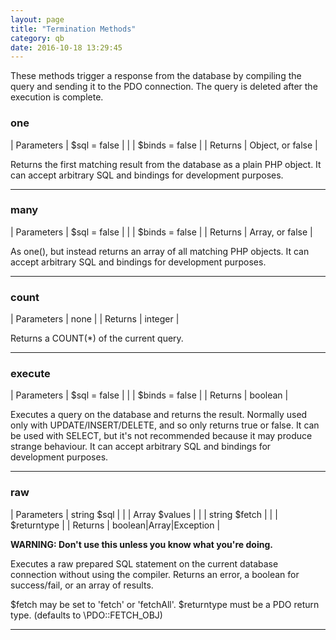 ```yaml
---
layout: page
title: "Termination Methods"
category: qb
date: 2016-10-18 13:29:45
---
```


These methods trigger a response from the database by compiling the query and sending it to the PDO connection. The query is deleted after the execution is complete.

### one
 
| Parameters   | $sql = false        |
|              | $binds = false      | 
| Returns      | Object, or false    | 

Returns the first matching result from the database as a plain PHP object. 
It can accept arbitrary SQL and bindings for development purposes.

---

### many 
 
| Parameters   | $sql = false        |
|              | $binds = false      | 
| Returns      | Array, or false     | 

As one(), but instead returns an array of all matching PHP objects. 
It can accept arbitrary SQL and bindings for development purposes.

---

### count 
 
| Parameters   | none    | 
| Returns      | integer | 

Returns a COUNT(*) of the current query.

---

### execute 
 
| Parameters   | $sql = false        |
|              | $binds = false      | 
| Returns      | boolean    | 

Executes a query on the database and returns the result. Normally used only with UPDATE/INSERT/DELETE, and so only returns true or false. It can be used with SELECT, but it's not recommended because it may produce strange behaviour.
It can accept arbitrary SQL and bindings for development purposes.

---

### raw
 
| Parameters   | string $sql                      |
|              | Array $values                   | 
|              | string $fetch                    | 
|              | $returntype               | 
| Returns      | boolean\|Array\|Exception | 

**WARNING: Don't use this unless you know what you're doing.**

Executes a raw prepared SQL statement on the current database connection without using the compiler. Returns an error, a boolean for success/fail, or an array of results.

$fetch may be set to 'fetch' or 'fetchAll'.
$returntype must be a PDO return type. (defaults to \PDO::FETCH_OBJ)

---
